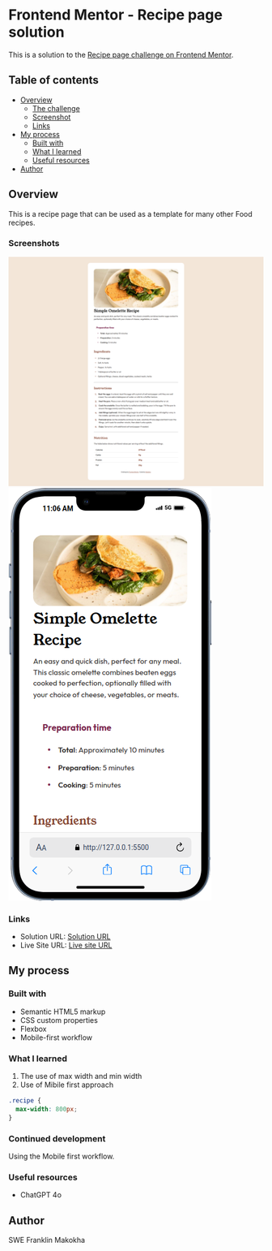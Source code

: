 # Frontend Mentor - Recipe page solution

This is a solution to the [Recipe page challenge on Frontend Mentor](https://www.frontendmentor.io/challenges/recipe-page-KiTsR8QQKm).

## Table of contents

- [Overview](#overview)
  - [The challenge](#the-challenge)
  - [Screenshot](#screenshot)
  - [Links](#links)
- [My process](#my-process)
  - [Built with](#built-with)
  - [What I learned](#what-i-learned)
  - [Useful resources](#useful-resources)
- [Author](#author)


## Overview
This is a recipe page that can be used as a template for many other Food recipes.

### Screenshots
![Desktop Screenshot](assets/images/desktop-ss.png)
![Mobile Screenshot](assets/images/mobile-ss.png)

### Links

- Solution URL: [Solution URL](https://github.com/DonFranklie/recipe-page-main)
- Live Site URL: [Live site URL](https://donfranklie.github.io/recipe-page-main/)

## My process

### Built with

- Semantic HTML5 markup
- CSS custom properties
- Flexbox
- Mobile-first workflow

### What I learned
1. The use of max width and min width
2. Use of Mibile first approach
```css
.recipe {
  max-width: 800px;
}
```

### Continued development

Using the Mobile first workflow.

### Useful resources
- ChatGPT 4o

## Author
SWE Franklin Makokha